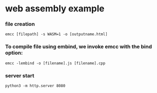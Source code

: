 # web assembly example

### file creation

```
emcc [filepath] -s WASM=1 -o [outputname.html]
```

### To compile file using embind, we invoke emcc with the bind option:

```
emcc -lembind -o [filename].js [filename].cpp
```

### server start

```
python3 -m http.server 8080
```
